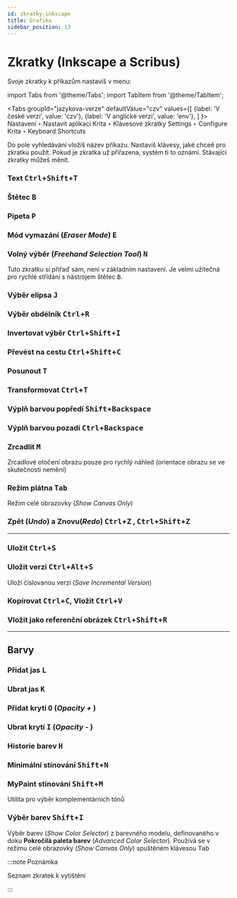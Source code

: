 ```yaml
---
id: zkratky-inkscape
title: Grafika
sidebar_position: 13
---
```


# Zkratky (Inkscape a Scribus)

Svoje zkratky k příkazům nastavíš v menu:

import Tabs from '@theme/Tabs';
import TabItem from '@theme/TabItem';

<Tabs
  groupId="jazykova-verze"
  defaultValue="czv"
  values={[
    {label: 'V české verzi', value: 'czv'},
    {label: 'V anglické verzi', value: 'env'},
  ]
}>
<TabItem value="czv">Nastavení ‣ Nastavit aplikaci Krita ‣ Klávesové zkratky</TabItem>
<TabItem value="env">Settings ‣ Configure Krita ‣ Keyboard Shortcuts</TabItem>
</Tabs>

Do pole vyhledávání vložíš název příkazu. Nastavíš klávesy, jaké chceě pro zkratku použít. Pokud je zkratka už přiřazena, systém ti to oznámí. Stávající zkratky můžeš měnit.

### Text <kbd>Ctrl</kbd>+<kbd>Shift</kbd>+<kbd>T</kbd>
### Štětec <kbd>B</kbd>
### Pipeta <kbd>P</kbd>
### Mód vymazání (*Eraser Mode*) <kbd>E</kbd>
### Volný výběr (*Freehand Selection Tool*) <kbd>N</kbd>
Tuto zkratku si přiřaď sám, není v základním nastavení. Je velmi užitečná pro rychlé střídání s nástrojem štětec <kbd>B</kbd>.
### Výběr elipsa <kbd>J</kbd>
### Výběr obdélník <kbd>Ctrl</kbd>+<kbd>R</kbd>
### Invertovat výběr <kbd>Ctrl</kbd>+<kbd>Shift</kbd>+<kbd>I</kbd>
### Převést na cestu <kbd>Ctrl</kbd>+<kbd>Shift</kbd>+<kbd>C</kbd>

###   Posunout <kbd>T</kbd>
###   Transformovat <kbd>Ctrl</kbd>+<kbd>T</kbd>

###   Výplň barvou popředí <kbd>Shift</kbd>+<kbd>Backspace</kbd>
###   Výplň barvou pozadí <kbd>Ctrl</kbd>+<kbd>Backspace</kbd>

### Zrcadlit <kbd>M</kbd>
Zrcadlové otočení obrazu pouze pro rychlý náhled (orientace obrazu se ve skutečnosti nemění)
### Režim plátna <kbd>Tab</kbd>
Režim celé obrazovky (*Show Canvas Only*)
### Zpět (*Undo*) a Znovu(*Redo*) <kbd>Ctrl</kbd>+<kbd>Z</kbd> , <kbd>Ctrl</kbd>+<kbd>Shift</kbd>+<kbd>Z</kbd>
***

### Uložit <kbd>Ctrl</kbd>+<kbd>S</kbd>
### Uložit verzi <kbd>Ctrl</kbd>+<kbd>Alt</kbd>+<kbd>S</kbd>
Uloží číslovanou verzi (*Save Incremental Version*)
### Kopírovat <kbd>Ctrl</kbd>+<kbd>C</kbd>, Vložit <kbd>Ctrl</kbd>+<kbd>V</kbd>
### Vložit jako referenční obrázek <kbd>Ctrl</kbd>+<kbd>Shift</kbd>+<kbd>R</kbd>
***

## Barvy
### Přidat jas <kbd>L</kbd>
### Ubrat jas <kbd>K</kbd>
### Přidat krytí <kbd>O</kbd> (*Opacity +* )
### Ubrat krytí <kbd>I</kbd> (*Opacity -* )

### Historie barev <kbd>H</kbd>
### Minimální stínování <kbd>Shift</kbd>+<kbd>N</kbd>
### MyPaint stínování <kbd>Shift</kbd>+<kbd>M</kbd>
Utilita pro výběr komplementárních tónů
### Výběr barev <kbd>Shift</kbd>+<kbd>I</kbd>
Výběr barev (*Show Color Selector*) z barevného modelu, definovaného v doku **Pokročilá paleta barev** (*Advanced Color Selector*). Používá se v režimu celé obrazovky (*Show Canvas Only*) spuštěném klávesou <kbd>Tab</kbd>

:::note Poznámka

Seznam zkratek k vytištění

:::
